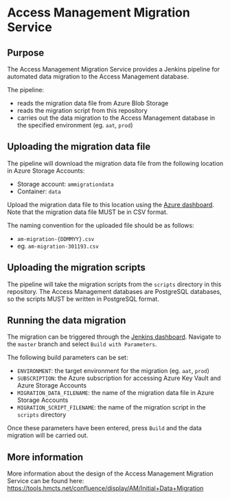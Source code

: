# Access Management Migration Service

## Purpose

The Access Management Migration Service provides a Jenkins pipeline for automated data migration to the Access Management database.

The pipeline:
 - reads the migration data file from Azure Blob Storage
 - reads the migration script from this repository
 - carries out the data migration to the Access Management database in the specified environment (eg. `aat`, `prod`)

## Uploading the migration data file

The pipeline will download the migration data file from the following location in Azure Storage Accounts:
 - Storage account: `ammigrationdata`
 - Container: `data`

Upload the migration data file to this location using the [Azure dashboard](https://portal.azure.com/#blade/HubsExtension/BrowseResourceBlade/resourceType/Microsoft.Storage%2FStorageAccounts). Note that the migration data file MUST be in CSV format.

The naming convention for the uploaded file should be as follows:
 - `am-migration-{DDMMYY}.csv`
 - eg. `am-migration-301193.csv`

## Uploading the migration scripts

The pipeline will take the migration scripts from the `scripts` directory in this repository. The Access Management databases are PostgreSQL databases, so the scripts MUST be written in PostgreSQL format.

## Running the data migration

The migration can be triggered through the [Jenkins dashboard](https://build.platform.hmcts.net/job/HMCTS_AM/job/am-data-migration/). Navigate to the `master` branch and select `Build with Parameters`.

The following build parameters can be set:
 - `ENVIRONMENT`: the target environment for the migration (eg. `aat`, `prod`)
 - `SUBSCRIPTION`: the Azure subscription for accessing Azure Key Vault and Azure Storage Accounts
 - `MIGRATION_DATA_FILENAME`: the name of the migration data file in Azure Storage Accounts
 - `MIGRATION_SCRIPT_FILENAME`: the name of the migration script in the `scripts` directory

Once these parameters have been entered, press `Build` and the data migration will be carried out.

## More information

More information about the design of the Access Management Migration Service can be found here: https://tools.hmcts.net/confluence/display/AM/Initial+Data+Migration
